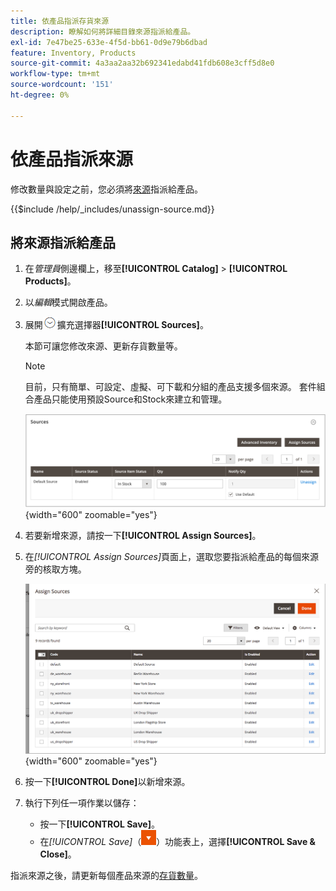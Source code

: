 ```yaml
---
title: 依產品指派存貨來源
description: 瞭解如何將詳細目錄來源指派給產品。
exl-id: 7e47be25-633e-4f5d-bb61-0d9e79b6dbad
feature: Inventory, Products
source-git-commit: 4a3aa2aa32b692341edabd41fdb608e3cff5d8e0
workflow-type: tm+mt
source-wordcount: '151'
ht-degree: 0%

---
```


# 依產品指派來源

修改數量與設定之前，您必須將[來源](sources-manage.md)指派給產品。

{{$include /help/_includes/unassign-source.md}}

## 將來源指派給產品

1. 在&#x200B;_管理員_&#x200B;側邊欄上，移至&#x200B;**[!UICONTROL Catalog]** > **[!UICONTROL Products]**。

1. 以&#x200B;_編輯_&#x200B;模式開啟產品。

1. 展開![區段的](../assets/icon-display-expand.png)擴充選擇器&#x200B;**[!UICONTROL Sources]**。

   本節可讓您修改來源、更新存貨數量等。

   >[!NOTE]
   >
   >目前，只有簡單、可設定、虛擬、可下載和分組的產品支援多個來源。 套件組合產品只能使用預設Source和Stock來建立和管理。

   ![產品來源區段](assets/inventory-product-sources-before.png){width="600" zoomable="yes"}

1. 若要新增來源，請按一下&#x200B;**[!UICONTROL Assign Sources]**。

1. 在&#x200B;_[!UICONTROL Assign Sources]_&#x200B;頁面上，選取您要指派給產品的每個來源旁的核取方塊。

   ![產品 — 指派來源](assets/inventory-product-assign-sources.png){width="600" zoomable="yes"}

1. 按一下&#x200B;**[!UICONTROL Done]**&#x200B;以新增來源。

1. 執行下列任一項作業以儲存：

   - 按一下&#x200B;**[!UICONTROL Save]**。
   - 在&#x200B;_[!UICONTROL Save]_（![功能表箭頭](../assets/icon-menu-down-arrow-red.png)）功能表上，選擇&#x200B;**[!UICONTROL Save & Close]**。

指派來源之後，請更新每個產品來源的[存貨數量](quantities-assign-per-product.md)。

<!-- Last updated from includes: 2022-08-30 15:36:09 -->
